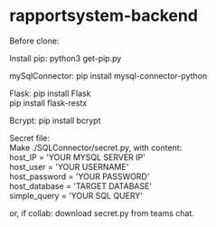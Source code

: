 # rapportsystem-backend

Before clone:

Install pip:
python3 get-pip.py

mySqlConnector:
pip install mysql-connector-python

Flask:
pip install Flask<br>
pip install flask-restx<br>

Bcrypt:
pip install bcrypt<br>

Secret file:<br>
Make ./SQLConnector/secret.py, with content:<br>
host_IP = 'YOUR MYSQL SERVER IP'<br>
host_user = 'YOUR USERNAME'<br>
host_password = 'YOUR PASSWORD'<br>
host_database = 'TARGET DATABASE'<br>
simple_query = 'YOUR SQL QUERY' <br>

or, if collab: download secret.py from teams chat.
